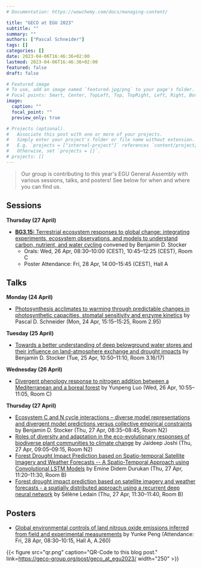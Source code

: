 ```yaml
---
# Documentation: https://wowchemy.com/docs/managing-content/

title: "GECO at EGU 2023"
subtitle: ""
summary: ""
authors: ["Pascal Schneider"]
tags: []
categories: []
date: 2023-04-06T16:46:36+02:00
lastmod: 2023-04-06T16:46:36+02:00
featured: false
draft: false

# Featured image
# To use, add an image named `featured.jpg/png` to your page's folder.
# Focal points: Smart, Center, TopLeft, Top, TopRight, Left, Right, BottomLeft, Bottom, BottomRight.
image:
  caption: ""
  focal_point: ""
  preview_only: true

# Projects (optional).
#   Associate this post with one or more of your projects.
#   Simply enter your project's folder or file name without extension.
#   E.g. `projects = ["internal-project"]` references `content/project/deep-learning/index.md`.
#   Otherwise, set `projects = []`.
# projects: []
---
```


> Our group is contributing to this year's EGU General Assembly with various sessions, talks, and posters! See below for when and where you can find us.

## Sessions

**Thursday (27 April)**

- [**BG3.15:** Terrestrial ecosystem responses to global change: integrating experiments, ecosystem observations, and models to understand carbon, nutrient, and water cycling](https://meetingorganizer.copernicus.org/EGU23/session/44989) convened by Benjamin D. Stocker
  - Orals: Wed, 26 Apr, 08:30–10:00 (CEST), 10:45–12:25 (CEST), Room C
  - Poster Attendance: Fri, 28 Apr, 14:00–15:45 (CEST), Hall A

## Talks

**Monday (24 April)**
- [Photosynthesis acclimates to warming through predictable changes in photosynthetic capacities, stomatal sensitivity and enzyme kinetics](https://meetingorganizer.copernicus.org/EGU23/EGU23-12108.html) by Pascal D. Schneider (Mon, 24 Apr, 15:15–15:25, Room 2.95)

**Tuesday (25 April)**
- [Towards a better understanding of deep belowground water stores and their influence on land-atmosphere exchange and drought impacts](https://meetingorganizer.copernicus.org/EGU23/EGU23-9503.html) by Benjamin D. Stocker (Tue, 25 Apr, 10:50–11:10, Room 3.16/17)

**Wednesday (26 April)**
- [Divergent phenology response to nitrogen addition between a Mediterranean and a boreal forest](https://meetingorganizer.copernicus.org/EGU23/EGU23-10303.html) by Yunpeng Luo (Wed, 26 Apr, 10:55–11:05, Room C)

**Thursday (27 April)**
- [Ecosystem C and N cycle interactions – diverse model representations and divergent model predictions versus collective empirical constraints](https://meetingorganizer.copernicus.org/EGU23/EGU23-9374.html) by Benjamin D. Stocker (Thu, 27 Apr, 08:35–08:45, Room N2)
- [Roles of diversity and adaptation in the eco-evolutionary responses of biodiverse plant communities to climate change](https://meetingorganizer.copernicus.org/EGU23/EGU23-9757.html) by Jaideep Joshi (Thu, 27 Apr, 09:05–09:15, Room N2)
- [Forest Drought Impact Prediction based on Spatio-temporal Satellite Imagery and Weather Forecasts -- A Spatio-Temporal Approach using Convolutional LSTM Models](https://meetingorganizer.copernicus.org/EGU23/EGU23-12437.html) by Emine Didem Durukan (Thu, 27 Apr, 11:20–11:30, Room B)
- [Forest drought impact prediction based on satellite imagery and weather forecasts - a spatially distributed approach using a recurrent deep neural network](https://meetingorganizer.copernicus.org/EGU23/EGU23-12672.html) by Sélène Ledain (Thu, 27 Apr, 11:30–11:40, Room B)

## Posters

- [Global environmental controls of land nitrous oxide emissions inferred from field and experimental measurements](https://meetingorganizer.copernicus.org/EGU23/EGU23-3984.html) by Yunke Peng (Attendance: Fri, 28 Apr, 08:30–10:15, Hall A, A.260)

{{< figure src="qr.png" caption="QR-Code to this blog post." link=https://geco-group.org/post/geco_at_egu2023/ width="250" >}}

